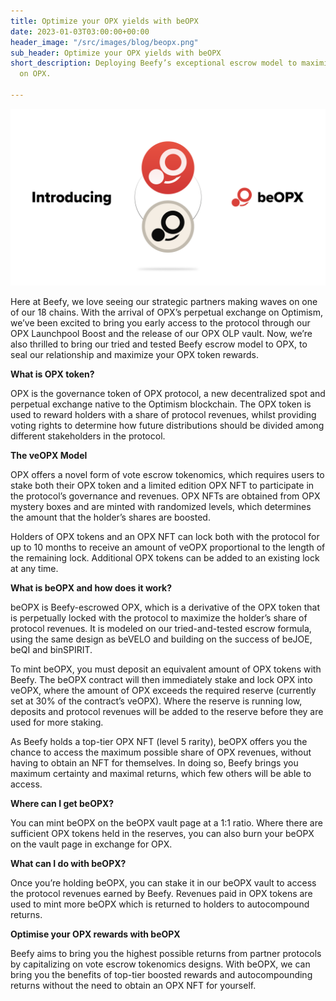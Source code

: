 ```yaml
---
title: Optimize your OPX yields with beOPX
date: 2023-01-03T03:00:00+00:00
header_image: "/src/images/blog/beopx.png"
sub_header: Optimize your OPX yields with beOPX
short_description: Deploying Beefy’s exceptional escrow model to maximize your rewards
  on OPX.

---
```

![](/src/images/blog/beopx.png)

Here at Beefy, we love seeing our strategic partners making waves on one of our 18 chains. With the arrival of OPX’s perpetual exchange on Optimism, we’ve been excited to bring you early access to the protocol through our OPX Launchpool Boost and the release of our OPX OLP vault. Now, we’re also thrilled to bring our tried and tested Beefy escrow model to OPX, to seal our relationship and maximize your OPX token rewards.

**What is OPX token?**

OPX is the governance token of OPX protocol, a new decentralized spot and perpetual exchange native to the Optimism blockchain. The OPX token is used to reward holders with a share of protocol revenues, whilst providing voting rights to determine how future distributions should be divided among different stakeholders in the protocol.

**The veOPX Model**

OPX offers a novel form of vote escrow tokenomics, which requires users to stake both their OPX token and a limited edition OPX NFT to participate in the protocol’s governance and revenues. OPX NFTs are obtained from OPX mystery boxes and are minted with randomized levels, which determines the amount that the holder’s shares are boosted.

Holders of OPX tokens and an OPX NFT can lock both with the protocol for up to 10 months to receive an amount of veOPX proportional to the length of the remaining lock. Additional OPX tokens can be added to an existing lock at any time.

**What is beOPX and how does it work?**

beOPX is Beefy-escrowed OPX, which is a derivative of the OPX token that is perpetually locked with the protocol to maximize the holder’s share of protocol revenues. It is modeled on our tried-and-tested escrow formula, using the same design as beVELO and building on the success of beJOE, beQI and binSPIRIT.

To mint beOPX, you must deposit an equivalent amount of OPX tokens with Beefy. The beOPX contract will then immediately stake and lock OPX into veOPX, where the amount of OPX exceeds the required reserve (currently set at 30% of the contract’s veOPX). Where the reserve is running low, deposits and protocol revenues will be added to the reserve before they are used for more staking.

As Beefy holds a top-tier OPX NFT (level 5 rarity), beOPX offers you the chance to access the maximum possible share of OPX revenues, without having to obtain an NFT for themselves. In doing so, Beefy brings you maximum certainty and maximal returns, which few others will be able to access.

**Where can I get beOPX?**

You can mint beOPX on the beOPX vault page at a 1:1 ratio. Where there are sufficient OPX tokens held in the reserves, you can also burn your beOPX on the vault page in exchange for OPX.

**What can I do with beOPX?**

Once you’re holding beOPX, you can stake it in our beOPX vault to access the protocol revenues earned by Beefy. Revenues paid in OPX tokens are used to mint more beOPX which is returned to holders to autocompound returns.

**Optimise your OPX rewards with beOPX**

Beefy aims to bring you the highest possible returns from partner protocols by capitalizing on vote escrow tokenomics designs. With beOPX, we can bring you the benefits of top-tier boosted rewards and autocompounding returns without the need to obtain an OPX NFT for yourself.